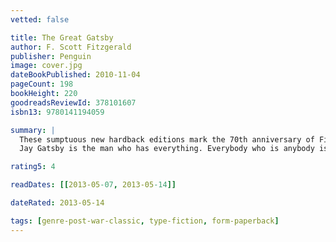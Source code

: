 ```yaml
---
vetted: false

title: The Great Gatsby
author: F. Scott Fitzgerald
publisher: Penguin
image: cover.jpg
dateBookPublished: 2010-11-04
pageCount: 198
bookHeight: 220
goodreadsReviewId: 378101607
isbn13: 9780141194059

summary: |
  These sumptuous new hardback editions mark the 70th anniversary of Fitzgerald's death.
  Jay Gatsby is the man who has everything. Everybody who is anybody is seen at his glittering parties. Day and night his Long Island mansion buzzes with bright young things drinking, dancing and debating his mysterious character. For Gatsby - young, handsome, fabulously rich - always seems alone in the crowd, watching and waiting, though no one knows what for. Beneath the shimmering surface of his life he is hiding a secret: a silent longing for the one thing that will always be out of his reach. And soon this destructive obsession will force his world to unravel.

rating5: 4

readDates: [[2013-05-07, 2013-05-14]]

dateRated: 2013-05-14

tags: [genre-post-war-classic, type-fiction, form-paperback]
---
```

